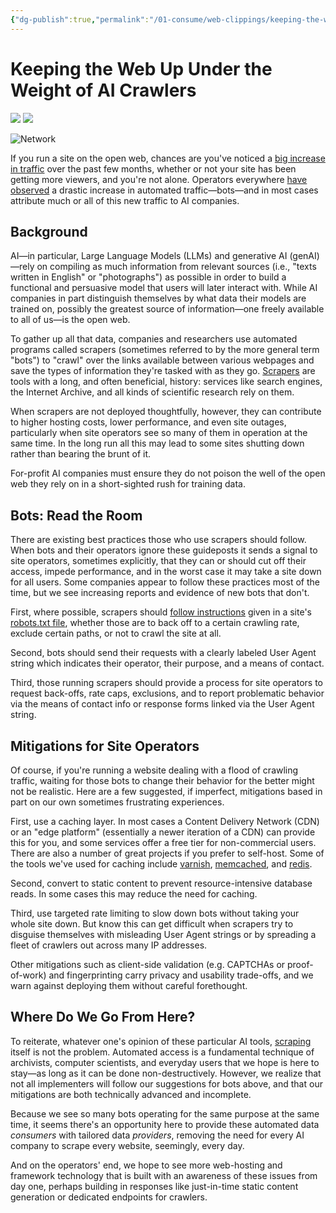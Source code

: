 ```yaml
---
{"dg-publish":true,"permalink":"/01-consume/web-clippings/keeping-the-web-up-under-the-weight-of-ai-crawlers/","title":"Keeping the Web Up Under the Weight of AI Crawlers","tags":["clippings"],"created":"2025-06-26"}
---
```


# Keeping the Web Up Under the Weight of AI Crawlers
[![](https://www.eff.org/files/member-2025-site-banner-desktop-coin.png)](https://supporters.eff.org/donate/EFF35RM--S2) [![](https://www.eff.org/files/member-2025-site-banner-mobile-coin.png)](https://supporters.eff.org/donate/EFF35RM--M2)

![Network](https://www.eff.org/files/styles/resized_banner/public/banner_library/network.jpg?itok=WwlYEtz9 "Network")

If you run a site on the open web, chances are you've noticed a [big increase in traffic](https://diff.wikimedia.org/2025/04/01/how-crawlers-impact-the-operations-of-the-wikimedia-projects/) over the past few months, whether or not your site has been getting more viewers, and you're not alone. Operators everywhere [have observed](https://thelibre.news/foss-infrastructure-is-under-attack-by-ai-companies/) a drastic increase in automated traffic—bots—and in most cases attribute much or all of this new traffic to AI companies.

## Background

AI—in particular, Large Language Models (LLMs) and generative AI (genAI)—rely on compiling as much information from relevant sources (i.e., "texts written in English" or "photographs") as possible in order to build a functional and persuasive model that users will later interact with. While AI companies in part distinguish themselves by what data their models are trained on, possibly the greatest source of information—one freely available to all of us—is the open web.

To gather up all that data, companies and researchers use automated programs called scrapers (sometimes referred to by the more general term "bots") to "crawl" over the links available between various webpages and save the types of information they're tasked with as they go. [Scrapers](https://www.eff.org/deeplinks/2018/04/scraping-just-automated-access-and-everyone-does-it) are tools with a long, and often beneficial, history: services like search engines, the Internet Archive, and all kinds of scientific research rely on them.

When scrapers are not deployed thoughtfully, however, they can contribute to higher hosting costs, lower performance, and even site outages, particularly when site operators see so many of them in operation at the same time. In the long run all this may lead to some sites shutting down rather than bearing the brunt of it.

For-profit AI companies must ensure they do not poison the well of the open web they rely on in a short-sighted rush for training data.

## Bots: Read the Room

There are existing best practices those who use scrapers should follow. When bots and their operators ignore these guideposts it sends a signal to site operators, sometimes explicitly, that they can or should cut off their access, impede performance, and in the worst case it may take a site down for all users. Some companies appear to follow these practices most of the time, but we see increasing reports and evidence of new bots that don't.

First, where possible, scrapers should [follow instructions](https://www.eff.org/deeplinks/2023/12/no-robotstxt-how-ask-chatgpt-and-google-bard-not-use-your-website-training) given in a site's [robots.txt file](https://www.theverge.com/24067997/robots-txt-ai-text-file-web-crawlers-spiders), whether those are to back off to a certain crawling rate, exclude certain paths, or not to crawl the site at all.

Second, bots should send their requests with a clearly labeled User Agent string which indicates their operator, their purpose, and a means of contact.

Third, those running scrapers should provide a process for site operators to request back-offs, rate caps, exclusions, and to report problematic behavior via the means of contact info or response forms linked via the User Agent string.

## Mitigations for Site Operators

Of course, if you're running a website dealing with a flood of crawling traffic, waiting for those bots to change their behavior for the better might not be realistic. Here are a few suggested, if imperfect, mitigations based in part on our own sometimes frustrating experiences.

First, use a caching layer. In most cases a Content Delivery Network (CDN) or an "edge platform" (essentially a newer iteration of a CDN) can provide this for you, and some services offer a free tier for non-commercial users. There are also a number of great projects if you prefer to self-host. Some of the tools we've used for caching include [varnish](https://varnish-cache.org/), [memcached](https://www.memcached.org/), and [redis](https://github.com/redis/redis).

Second, convert to static content to prevent resource-intensive database reads. In some cases this may reduce the need for caching.

Third, use targeted rate limiting to slow down bots without taking your whole site down. But know this can get difficult when scrapers try to disguise themselves with misleading User Agent strings or by spreading a fleet of crawlers out across many IP addresses.

Other mitigations such as client-side validation (e.g. CAPTCHAs or proof-of-work) and fingerprinting carry privacy and usability trade-offs, and we warn against deploying them without careful forethought.

## Where Do We Go From Here?

To reiterate, whatever one's opinion of these particular AI tools, [scraping](https://www.eff.org/deeplinks/2018/04/scraping-just-automated-access-and-everyone-does-it) itself is not the problem. Automated access is a fundamental technique of archivists, computer scientists, and everyday users that we hope is here to stay—as long as it can be done non-destructively. However, we realize that not all implementers will follow our suggestions for bots above, and that our mitigations are both technically advanced and incomplete.

Because we see so many bots operating for the same purpose at the same time, it seems there's an opportunity here to provide these automated data *consumers* with tailored data *providers*, removing the need for every AI company to scrape every website, seemingly, every day.

And on the operators' end, we hope to see more web-hosting and framework technology that is built with an awareness of these issues from day one, perhaps building in responses like just-in-time static content generation or dedicated endpoints for crawlers.